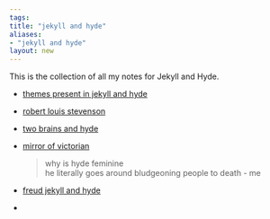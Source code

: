 ```yaml
---
tags: 
title: "jekyll and hyde"
aliases:
- "jekyll and hyde"
layout: new
---
```


This is the collection of all my notes for Jekyll and Hyde.

- [themes present in jekyll and hyde](themesJekyllAndHyde.md)
- [robert louis stevenson](rls.md)
- [two brains and hyde](jahTwoBrain.md)
- [mirror of victorian](vicMirror.md)

    > why is hyde feminine  
    > he literally goes around bludgeoning people to death - me

- [freud jekyll and hyde](jahFreud.md)
- 
